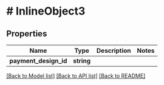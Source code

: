 # # InlineObject3

## Properties

Name | Type | Description | Notes
------------ | ------------- | ------------- | -------------
**payment_design_id** | **string** |  |

[[Back to Model list]](../../README.md#models) [[Back to API list]](../../README.md#endpoints) [[Back to README]](../../README.md)
